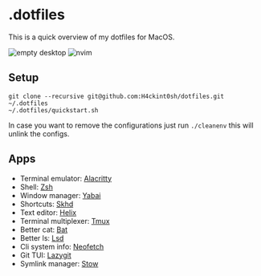 # .dotfiles

This is a quick overview of my dotfiles for MacOS.

![empty desktop]()
![nvim]()

## Setup

```
git clone --recursive git@github.com:H4ckint0sh/dotfiles.git ~/.dotfiles
~/.dotfiles/quickstart.sh
```

In case you want to remove the configurations just run `./cleanenv` this will unlink the configs.

## Apps

- Terminal emulator: [Alacritty](https://github.com/alacritty/alacritty)
- Shell: [Zsh](https://ohmyz.sh/)
- Window manager: [Yabai](https://github.com/koekeishiya/yabai)
- Shortcuts: [Skhd](https://github.com/koekeishiya/skhd)
- Text editor: [Helix](https://helix-editor.com)
- Terminal multiplexer: [Tmux](https://github.com/tmux/tmux)
- Better cat: [Bat](https://github.com/sharkdp/bat)
- Better ls: [Lsd](https://github.com/Peltoche/lsd)
- Cli system info: [Neofetch](https://github.com/dylanaraps/neofetch)
- Git TUI: [Lazygit](https://github.com/jesseduffield/lazygit)
- Symlink manager: [Stow](https://www.gnu.org/software/stow/)

